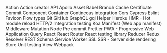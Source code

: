 Action
Action creator
API
Apollo
Asset
Babel
Branch
Cache
Certificate
Commit
Component
Container
Contineous integration
Cors
Cypress
Eslint
Favicon
Flow types
Git
GitHub
GraphQL
gql
Helper
Heroku
HMR - Hot module reload
HTTP/2
Integration testing
Koa
Manifest (Web app manifest)
Middleware
Mutation
Node
Pre commit
Prettier
PWA - Progressive Web Application
Query
React
React Router
React testing library
Reducer
Redux
Resolver
REST
Schema
Service Worker
SSL
SSR - Server side rendering
Store
Unit testing
View
Webpack
